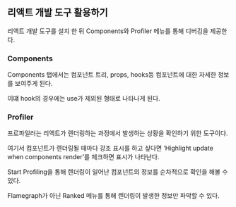 ## 리액트 개발 도구 활용하기

리액트 개발 도구를 설치 한 뒤 Components와 Profiler 메뉴를 통해 디버깅을 제공한다.

### Components

Components 탭에서는 컴포넌트 트리, props, hooks등 컴포넌트에 대한 자세한 정보를 보여주게 된다.

이떄 hook의 경우에는 use가 제외된 형태로 나타나게 된다.

### Profiler

프로파일러는 리액트가 렌더링하는 과정에서 발생하는 상황을 확인하기 위한 도구이다.

여기서 컴포넌트가 렌더링될 때마다 강조 표시를 하고 싶다면 ‘Highlight update when components render’를 체크하면 표시가 나타난다.

Start Profiling을 통해 렌더링이 일어난 컴포넌트의 정보를 순차적으로 확인을 해볼 수 있다.

Flamegraph가 아닌 Ranked 메뉴를 통해 렌더링이 발생한 정보만 파악할 수 있다.

